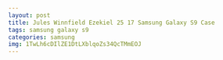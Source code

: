 ```yaml
---
layout: post
title: Jules Winnfield Ezekiel 25 17 Samsung Galaxy S9 Case
tags: samsung galaxy s9
categories: samsung
img: 1TwLh6cDIlZE1DtLXblqoZs34QcTMmEOJ
---
```

